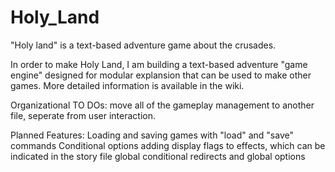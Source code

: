 Holy_Land
=========

"Holy land" is a text-based adventure game about the crusades.

In order to make Holy Land, I am building a text-based adventure "game engine"
designed for modular explansion that can be used to make other games. More detailed
information is available in the wiki.

Organizational TO DOs:
move all of the gameplay management to another file, seperate from user interaction.

Planned Features:
Loading and saving games with "load" and "save" commands
Conditional options
adding display flags to effects, which can be indicated in the story file
global conditional redirects and global options
